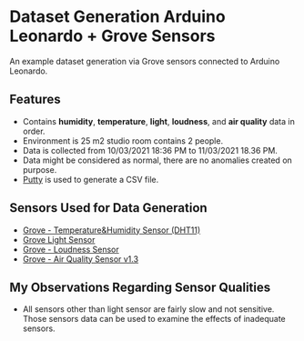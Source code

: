 # Dataset Generation Arduino Leonardo + Grove Sensors
An example dataset generation via Grove sensors connected to Arduino Leonardo.

## Features

- Contains **humidity**, **temperature**, **light**, **loudness**, and **air quality** data in order.
- Environment is 25 m2 studio room contains 2 people.
- Data is collected from 10/03/2021 18:36 PM to 11/03/2021 18.36 PM.
- Data might be considered as normal, there are no anomalies created on purpose.
- [Putty](https://www.chiark.greenend.org.uk/~sgtatham/putty/) is used to generate a CSV file. 

## Sensors Used for Data Generation

- [Grove - Temperature&Humidity Sensor (DHT11)](https://wiki.seeedstudio.com/Grove-TemperatureAndHumidity_Sensor/)
- [Grove Light Sensor](https://wiki.seeedstudio.com/Grove-Light_Sensor/)
- [Grove - Loudness Sensor](https://wiki.seeedstudio.com/Grove-Loudness_Sensor/)
- [Grove - Air Quality Sensor v1.3](https://wiki.seeedstudio.com/Grove-Air_Quality_Sensor_v1.3/)

## My Observations Regarding Sensor Qualities

- All sensors other than light sensor are fairly slow and not sensitive. Those sensors data can be used to examine the effects of inadequate sensors.

